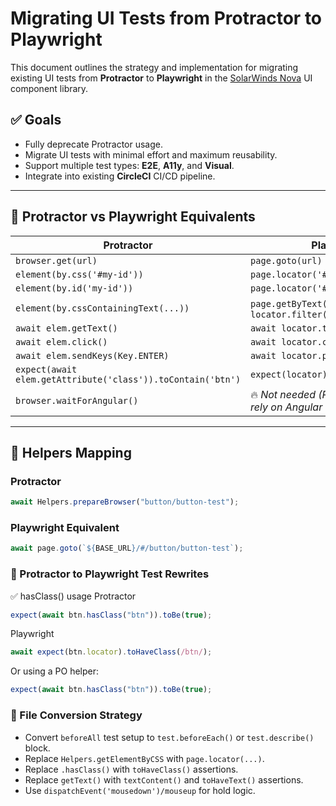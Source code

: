 # Migrating UI Tests from Protractor to Playwright

This document outlines the strategy and implementation for migrating existing UI tests from **Protractor** to **Playwright** in the [SolarWinds Nova](https://github.com/solarwinds/nova) UI component library.

## ✅ Goals

- Fully deprecate Protractor usage.
- Migrate UI tests with minimal effort and maximum reusability.
- Support multiple test types: **E2E**, **A11y**, and **Visual**.
- Integrate into existing **CircleCI** CI/CD pipeline.

---

## 🔁 Protractor vs Playwright Equivalents

| Protractor                                | Playwright                                      |
|------------------------------------------|-------------------------------------------------|
| `browser.get(url)`                       | `page.goto(url)`                                |
| `element(by.css('#my-id'))`              | `page.locator('#my-id')`                        |
| `element(by.id('my-id'))`                | `page.locator('#my-id')`                        |
| `element(by.cssContainingText(...))`     | `page.getByText(...)` or `locator.filter(...)` |
| `await elem.getText()`                   | `await locator.textContent()`                  |
| `await elem.click()`                     | `await locator.click()`                         |
| `await elem.sendKeys(Key.ENTER)`         | `await locator.press('Enter')`                 |
| `expect(await elem.getAttribute('class')).toContain('btn')` | `expect(locator).toHaveClass(/btn/)` |
| `browser.waitForAngular()`              | 🔥 *Not needed (Playwright doesn't rely on Angular internals)* |

---

## 🧱 Helpers Mapping

### Protractor
```ts
await Helpers.prepareBrowser("button/button-test");
```
### Playwright Equivalent
```ts
await page.goto(`${BASE_URL}/#/button/button-test`);
```
### 🧪 Protractor to Playwright Test Rewrites
✅ hasClass() usage
Protractor
```ts
expect(await btn.hasClass("btn")).toBe(true);
```
Playwright
```ts
await expect(btn.locator).toHaveClass(/btn/);
```
Or using a PO helper:
```ts
expect(await btn.hasClass("btn")).toBe(true);
```

### 🔄 File Conversion Strategy
- Convert `beforeAll` test setup to `test.beforeEach()` or `test.describe()` block.
- Replace `Helpers.getElementByCSS` with `page.locator(...)`.
- Replace `.hasClass()` with `toHaveClass()` assertions.
- Replace `getText()` with `textContent()` and `toHaveText()` assertions.
- Use `dispatchEvent('mousedown')/mouseup` for hold logic.
